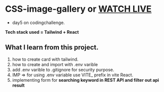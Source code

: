 # CSS-image-gallery or [WATCH LIVE]()
- day5 on codingchallenge.

**Tech stack used = Tailwind + React**

## What I learn from this project.

1. how to create card with tailwind.
2. how to create and import with .env varible
3. add .env varible to .gitignore for security purpose.
4. IMP => for using .env variable use VITE_ prefix in vite React.
5. implementing form for **searching keyword in REST API and filter out api result**

